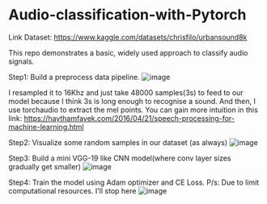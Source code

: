 # Audio-classification-with-Pytorch

Link Dataset: https://www.kaggle.com/datasets/chrisfilo/urbansound8k

This repo demonstrates a basic, widely used approach to classify audio signals.

Step1: Build a preprocess data pipeline. 
![image](https://user-images.githubusercontent.com/92131994/215331102-b0d3089c-04c5-41d7-80b3-676d98037f0d.png)

I resampled it to 16Khz and just take 48000 samples(3s) to feed to our model because I think 3s is long enough to recognise 
a sound. And then, I use torchaudio to extract the mel points. You can gain more intuition in this link: https://haythamfayek.com/2016/04/21/speech-processing-for-machine-learning.html

Step2: Visualize some random samples in our dataset (as always)
![image](https://user-images.githubusercontent.com/92131994/215331264-515ebf17-657e-4e02-9185-5a4fb39a62fc.png)

Step3: Build a mini VGG-19 like CNN model(where conv layer sizes gradually get smaller)
![image](https://user-images.githubusercontent.com/92131994/215331378-edf2f7e5-1fbd-4fff-8d1c-545c03496bd0.png)

Step4: Train the model using Adam optimizer and CE Loss. 
P/s: Due to limit computational resources. I'll stop here
![image](https://user-images.githubusercontent.com/92131994/215331424-81f0595f-270e-4f66-a22d-74ca5d14eb36.png)
